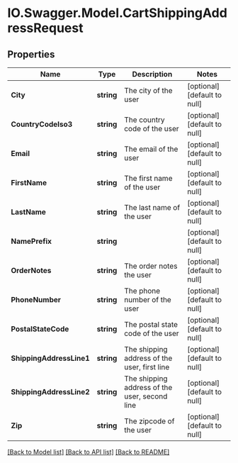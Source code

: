 # IO.Swagger.Model.CartShippingAddressRequest
## Properties

Name | Type | Description | Notes
------------ | ------------- | ------------- | -------------
**City** | **string** | The city of the user | [optional] [default to null]
**CountryCodeIso3** | **string** | The country code of the user | [optional] [default to null]
**Email** | **string** | The email of the user | [optional] [default to null]
**FirstName** | **string** | The first name of the user | [optional] [default to null]
**LastName** | **string** | The last name of the user | [optional] [default to null]
**NamePrefix** | **string** |  | [optional] [default to null]
**OrderNotes** | **string** | The order notes the user | [optional] [default to null]
**PhoneNumber** | **string** | The phone number of the user | [optional] [default to null]
**PostalStateCode** | **string** | The postal state code of the user | [optional] [default to null]
**ShippingAddressLine1** | **string** | The shipping address of the user, first line | [optional] [default to null]
**ShippingAddressLine2** | **string** | The shipping address of the user, second line | [optional] [default to null]
**Zip** | **string** | The zipcode of the user | [optional] [default to null]

[[Back to Model list]](../README.md#documentation-for-models) [[Back to API list]](../README.md#documentation-for-api-endpoints) [[Back to README]](../README.md)

